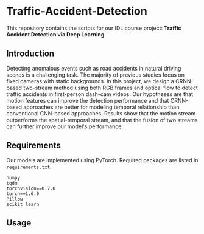# Traffic-Accident-Detection

This repository contains the scripts for our IDL course project: **Traffic Accident Detection via Deep Learning**.


## Introduction

Detecting anomalous events such as road accidents in natural driving scenes is a challenging task. The majority of previous studies focus on fixed cameras with static backgrounds. In this project, we design a CRNN-based two-stream method using both RGB frames and optical flow to detect traffic accidents in first-person dash-cam videos. Our hypotheses are that motion features can improve the detection performance and that CRNN-based approaches are better for modeling temporal relationship than conventional CNN-based approaches. Results show that the motion stream outperforms the spatial-temporal stream, and that the fusion of two streams can further improve our model's performance.

## Requirements

Our models are implemented using PyTorch. Required packages are listed in `requirements.txt`.

```
numpy
tqdm
torchvision==0.7.0
torch==1.6.0
Pillow
scikit_learn
```

## Usage


